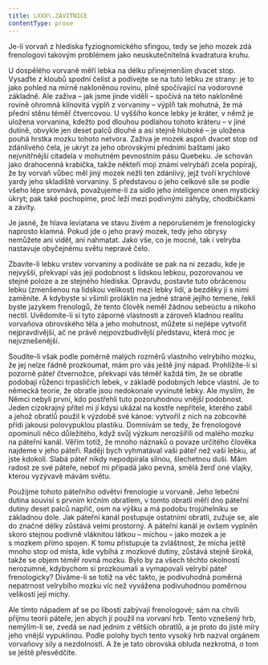 ```yaml
---
title: LXXX\.ZÁVITNICE
contentType: prose
---
```


  

Je-li vorvaň z hlediska fyziognomického sfingou, tedy se jeho mozek zdá frenologovi takovým problémem jako neuskutečnitelná kvadratura kruhu.

U dospělého vorvaně měří lebka na délku přinejmenším dvacet stop. Vysaďte z kloubů spodní čelist a podívejte se na tuto lebku ze strany: je to jako pohled na mírně nakloněnou rovinu, plně spočívající na vodorovné základně. Ale zaživa – jak jsme jinde viděli – spočívá na této nakloněné rovině ohromná klínovitá výplň z vorvaniny – výplň tak mohutná, že má přední stěnu téměř čtvercovou. U vyššího konce lebky je kráter, v němž je uložena vorvanina, kdežto pod dlouhou podlahou tohoto kráteru – v jiné dutině, obvykle jen deset palců dlouhé a asi stejně hluboké – je uložena pouhá hrstka mozku tohoto netvora. Zaživa je mozek aspoň dvacet stop od zdánlivého čela, je ukryt za jeho obrovskými předními baštami jako nejvnitřnější citadela v mohutném pevnostním pásu Quebeku. Je schován jako drahocenná krabička, takže někteří moji známí velrybáři zcela popírají, že by vorvaň vůbec měl jiný mozek nežli ten zdánlivý, jejž tvoří krychlové yardy jeho skladiště vorvaniny. S představou o jeho celkové síle se podle všeho lépe srovnává, považujeme-li za sídlo jeho inteligence onen mystický úkryt; pak také pochopíme, proč leží mezi podivnými záhyby, chodbičkami a závity.

Je jasné, že hlava leviatana ve stavu živém a neporušeném je frenologicky naprosto klamná. Pokud jde o jeho pravý mozek, tedy jeho obrysy nemůžete ani vidět, ani nahmatat. Jako vše, co je mocné, tak i velryba nastavuje obyčejnému světu nepravé čelo.

Zbavíte-li lebku vrstev vorvaniny a podíváte se pak na ni zezadu, kde je nejvyšší, překvapí vás její podobnost s lidskou lebkou, pozorovanou ve stejné poloze a ze stejného hlediska. Opravdu, postavte tuto obrácenou lebku (zmenšenou na lidskou velikost) mezi lebky lidí, a bezděky ji s nimi zaměníte. A kdybyste si všimli proláklin na jedné straně jejího temene, řekli byste jazykem frenologů, že tento člověk neměl žádnou sebeúctu a nikoho nectil. Uvědomíte-li si tyto záporné vlastnosti a zároveň kladnou realitu vorvaňova obrovského těla a jeho mohutnost, můžete si nejlépe vytvořit nejpravdivější, ač ne právě nejpovzbudivější představu, která moc je nejvznešenější.

Soudíte-li však podle poměrně malých rozměrů vlastního velrybího mozku, že jej nelze řádně prozkoumat, mám pro vás ještě jiný nápad. Prohlížíte-li si pozorně páteř čtvernožce, překvapí vás téměř každá tím, že se obratle podobají růženci trpasličích lebek, v základě podobných lebce vlastní. Je to německá teorie, že obratle jsou nedokonale vyvinuté lebky. Ale myslím, že Němci nebyli první, kdo postřehli tuto pozoruhodnou vnější podobnost. Jeden cizokrajný přítel mi ji kdysi ukázal na kostře nepřítele, kterého zabil a jehož obratlů použil k výzdobě své kánoe: vytvořil z nich na zobcovité přídi jakousi polovypuklou plastiku. Domnívám se tedy, že frenologové opominuli něco důležitého, když svůj výzkum nerozšířili od malého mozku na páteřní kanál. Věřím totiž, že mnoho náznaků o povaze určitého člověka najdeme v jeho páteři. Raději bych vyhmatával vaši páteř než vaši lebku, ať jste kdokoli. Slabá páteř nikdy nepodpírala silnou, šlechetnou duši. Mám radost ze své páteře, neboť mi připadá jako pevná, smělá žerď oné vlajky, kterou vyzývavě mávám světu.

Použijme tohoto páteřního odvětví frenologie u vorvaně. Jeho lebeční dutina souvisí s prvním krčním obratlem, v tomto obratli měří dno páteřní dutiny deset palců napříč, osm na výšku a má podobu trojúhelníku se základnou dole. Jak páteřní kanál postupuje ostatními obratli, zužuje se, ale do značné délky zůstává velmi prostorný. A páteřní kanál je ovšem vyplněn skoro stejnou podivně vláknitou látkou – míchou – jako mozek a je s mozkem přímo spojen. K tomu přistupuje ta zvláštnost, že mícha ještě mnoho stop od místa, kde vybíhá z mozkové dutiny, zůstává stejně široká, takže se objem téměř rovná mozku. Bylo by za všech těchto okolností nerozumné, kdybychom si prozkoumali a vymapovali velrybí páteř frenologicky? Díváme-li se totiž na věc takto, je podivuhodná poměrná nepatrnost velrybího mozku víc než vyvážena podivuhodnou poměrnou velikostí její míchy.

Ale tímto nápadem ať se po libosti zabývají frenologové; sám na chvíli přijmu teorii páteře, jen abych jí použil na vorvaní hrb. Tento vznešený hrb, nemýlím-li se, zvedá se nad jedním z větších obratlů, a je proto do jisté míry jeho vnější vypuklinou. Podle polohy bych tento vysoký hrb nazval orgánem vorvaňovy síly a nezdolnosti. A že je tato obrovská obluda nezkrotná, o tom se ještě přesvědčíte.
